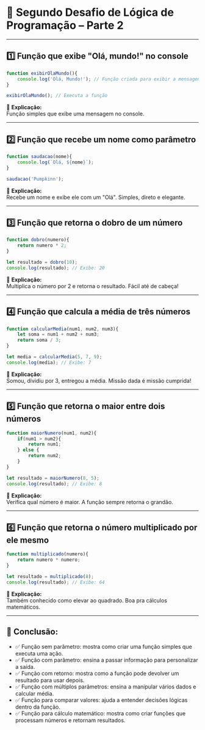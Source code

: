 # 🚀 Segundo Desafio de Lógica de Programação – Parte 2

---

## 1️⃣ Função que exibe "Olá, mundo!" no console

```javascript
function exibirOlaMundo(){
    console.log('Olá, Mundo!'); // Função criada para exibir a mensagem
}

exibirOlaMundo(); // Executa a função
```

📌 **Explicação:**  
Função simples que exibe uma mensagem no console.

---

## 2️⃣ Função que recebe um nome como parâmetro

```javascript
function saudacao(nome){
    console.log(`Olá, ${nome}`);
}

saudacao('Pumpkinn');
```

📌 **Explicação:**  
Recebe um nome e exibe ele com um "Olá". Simples, direto e elegante.

---

## 3️⃣ Função que retorna o dobro de um número

```javascript
function dobro(numero){
    return numero * 2; 
}

let resultado = dobro(10); 
console.log(resultado); // Exibe: 20
```

📌 **Explicação:**  
Multiplica o número por 2 e retorna o resultado. Fácil até de cabeça!

---

## 4️⃣ Função que calcula a média de três números

```javascript
function calcularMedia(num1, num2, num3){
    let soma = num1 + num2 + num3;
    return soma / 3;
}

let media = calcularMedia(5, 7, 9); 
console.log(media); // Exibe: 7
```

📌 **Explicação:**  
Somou, dividiu por 3, entregou a média. Missão dada é missão cumprida!

---

## 5️⃣ Função que retorna o maior entre dois números

```javascript
function maiorNumero(num1, num2){
    if(num1 > num2){
        return num1;
    } else {
        return num2;
    }
}

let resultado = maiorNumero(8, 5);
console.log(resultado); // Exibe: 8
```

📌 **Explicação:**  
Verifica qual número é maior. A função sempre retorna o grandão.

---

## 6️⃣ Função que retorna o número multiplicado por ele mesmo

```javascript
function multiplicado(numero){
    return numero * numero;
}

let resultado = multiplicado(8);
console.log(resultado); // Exibe: 64
```

📌 **Explicação:**  
Também conhecido como elevar ao quadrado. Boa pra cálculos matemáticos.

---

## 📃 Conclusão:

- ✅ Função sem parâmetro: mostra como criar uma função simples que executa uma ação.
- ✅ Função com parâmetro: ensina a passar informação para personalizar a saída.
- ✅ Função com retorno: mostra como a função pode devolver um resultado para usar depois.
- ✅ Função com múltiplos parâmetros: ensina a manipular vários dados e calcular média.
- ✅ Função para comparar valores: ajuda a entender decisões lógicas dentro da função.
- ✅ Função para cálculo matemático: mostra como criar funções que processam números e retornam resultados.
